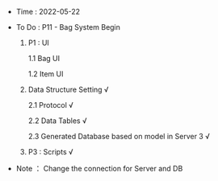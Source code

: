 - Time : 2022-05-22

- To Do : P11 - Bag System Begin
 
    1. P1 :  UI

        1.1 Bag UI
        
        1.2 Item UI

    2. Data Structure Setting √

        2.1 Protocol √
    
        2.2 Data Tables √ 

        2.3 Generated Database based on model in Server 3 √

    3. P3 : Scripts √

- Note ： Change the connection for Server and DB